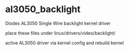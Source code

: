 # al3050_backlight
Diodes AL3050 Single Wire backlight kernel driver

place these files under linux/drivers/video/backlight/

active AL3050 driver via kernel config and rebuild kernel

